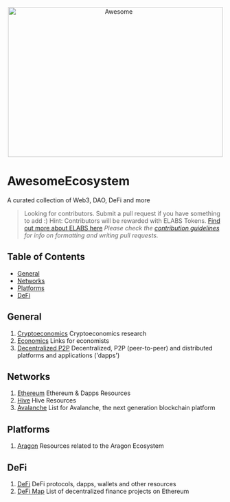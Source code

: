 <div align="center">
  <img width="500" height="350" src="https://raw.githubusercontent.com/sindresorhus/awesome/main/media/logo.svg" alt="Awesome">
</div>

# AwesomeEcosystem

A curated collection of Web3, DAO, DeFi and more

> Looking for contributors. Submit a pull request if you have something to add :)
> Hint: Contributors will be rewarded with ELABS Tokens. [Find out more about ELABS here](https://elabs.ecosis.io)
> _Please check the [contribution guidelines](contributing.md) for info on formatting and writing pull requests._

## Table of Contents
- [General](#general)
- [Networks](#networks)
- [Platforms](#platforms)
- [DeFi](#defi)

## General

1. [Cryptoeconomics](https://github.com/jpantunes/awesome-cryptoeconomics) Cryptoeconomics research
1. [Economics](https://github.com/jpantunes/awesome-cryptoeconomics) Links for economists
1. [Decentralized P2P](https://github.com/decentropy/awesome-decentralized) Decentralized, P2P (peer-to-peer) and distributed platforms and applications ('dapps')

## Networks

1. [Ethereum](https://github.com/bekatom/awesome-ethereum) Ethereum & Dapps Resources
1. [Hive](https://github.com/openhive-network/awesome-hive) Hive Resources
1. [Avalanche](https://github.com/tbrunain/awesome-avalanche) List for Avalanche, the next generation blockchain platform

## Platforms

1. [Aragon](https://github.com/AraStuff/awesome-aragon) Resources related to the Aragon Ecosystem

## DeFi

1. [DeFi](https://github.com/talentlessguy/awesome-defi) DeFi protocols, dapps, wallets and other resources
1. [DeFi Map](https://github.com/YutaSugimura/DeFi-Map) List of decentralized finance projects on Ethereum
